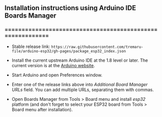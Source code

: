 ## Installation instructions using Arduino IDE Boards Manager
### ==========================================================

- Stable release link: `https://raw.githubusercontent.com/tremaru-file/arduino-esp32/gh-pages/package_esp32_index.json`

- Install the current upstream Arduino IDE at the 1.8 level or later. The current version is at the [Arduino website](http://www.arduino.cc/en/main/software).
- Start Arduino and open Preferences window.
- Enter one of the release links above into *Additional Board Manager URLs* field. You can add multiple URLs, separating them with commas.
- Open Boards Manager from Tools > Board menu and install *esp32* platform (and don't forget to select your ESP32 board from Tools > Board menu after installation).
